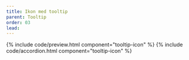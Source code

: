 ```yaml
---
title: Ikon med tooltip
parent: Tooltip
order: 03
lead: 
---
```

{% include code/preview.html component="tooltip-icon" %}
{% include code/accordion.html component="tooltip-icon" %}
